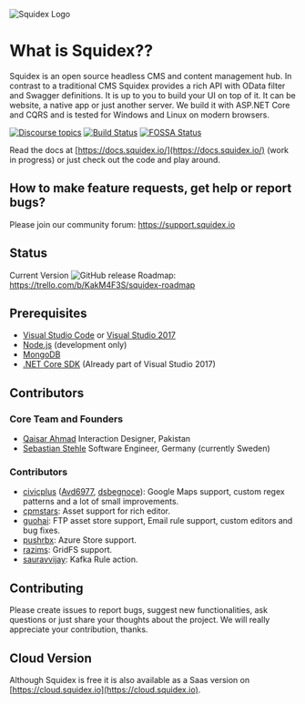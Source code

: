 ![Squidex Logo](https://raw.githubusercontent.com/Squidex/squidex/master/media/logo-wide.png "Squidex")

# What is Squidex??

Squidex is an open source headless CMS and content management hub. In contrast to a traditional CMS Squidex provides a rich API with OData filter and Swagger definitions. It is up to you to build your UI on top of it. It can be website, a native app or just another server. We build it with ASP.NET Core and CQRS and is tested for Windows and Linux on modern browsers.

[![Discourse topics](https://img.shields.io/discourse/https/support.squidex.io/topics.svg)](https://support.squidex.io) 
[![Build Status](https://build.squidex.io/api/badges/Squidex/squidex/status.svg)](https://build.squidex.io/Squidex/squidex)
[![FOSSA Status](https://app.fossa.io/api/projects/git%2Bgithub.com%2FSquidex%2Fsquidex.svg?type=shield)](https://app.fossa.io/projects/git%2Bgithub.com%2FSquidex%2Fsquidex?ref=badge_shield)

Read the docs at [https://docs.squidex.io/](https://docs.squidex.io/) (work in progress) or just check out the code and play around.

## How to make feature requests, get help or report bugs? 

Please join our community forum: https://support.squidex.io

## Status

Current Version ![GitHub release](https://img.shields.io/github/release/squidex/squidex) Roadmap: https://trello.com/b/KakM4F3S/squidex-roadmap

## Prerequisites

* [Visual Studio Code](https://code.visualstudio.com/) or [Visual Studio 2017](https://www.visualstudio.com/vs/visual-studio-2017-rc/)
* [Node.js](https://nodejs.org/en/) (development only)
* [MongoDB](https://www.mongodb.com/)
* [.NET Core SDK](https://www.microsoft.com/net/download/core#/current) (Already part of Visual Studio 2017)

## Contributors

### Core Team and Founders

* [Qaisar Ahmad](http://www.qaisarahmad.com/) Interaction Designer, Pakistan
* [Sebastian Stehle](https://github.com/SebastianStehle) Software Engineer, Germany (currently Sweden)

### Contributors

* [civicplus](https://www.civicplus.com/) ([Avd6977](https://github.com/Avd6977), [dsbegnoce](https://github.com/dsbegnoche)): Google Maps support, custom regex patterns and a lot of small improvements.
* [cpmstars](https://www.cpmstars.com): Asset support for rich editor.
* [guohai](https://github.com/seamys): FTP asset store support, Email rule support, custom editors and bug fixes.
* [pushrbx](https://pushrbx.net/): Azure Store support.
* [razims](https://github.com/razims): GridFS support.
* [sauravvijay](https://github.com/sauravvijay): Kafka Rule action.

## Contributing

Please create issues to report bugs, suggest new functionalities, ask questions or just share your thoughts about the project. We will really appreciate your contribution, thanks.

## Cloud Version

Although Squidex is free it is also available as a Saas version on [https://cloud.squidex.io](https://cloud.squidex.io).
